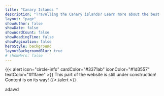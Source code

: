```yaml
---
title: "Canary Islands "
description: "Travelling the Canary islands? Learn more about the best hikes that you can easily fit into your travel plans."
layout: "page"
showAuthor: false
showDate: false
showWordCount: false
showReadingTime: false
showPagination: false
heroStyle: background
layoutBackgroundBlur: true
# showHero: false
---
```


{{< alert icon="circle-info" cardColor="#3371ab" iconColor="#1d3557" textColor="#f1faee" >}}
This part of the website is still under construction! Content is on its way!
{{< /alert >}}

adawd

